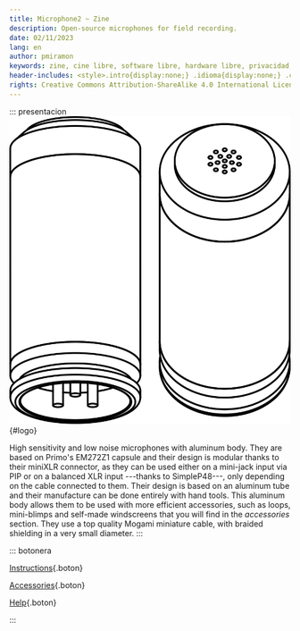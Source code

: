 ```yaml
---
title: Microphone2 ~ Zine
description: Open-source microphones for field recording.
date: 02/11/2023
lang: en
author: pmiramon
keywords: zine, cine libre, software libre, hardware libre, privacidad, tecnología libre, autonomia digital, magic lantern, coreboot, libreboot, thinkpad, EM272
header-includes: <style>.intro{display:none;} .idioma{display:none;} .cuerpo{max-width:95%;} a.seleccion.microfono2::before{content:"➞ "; font-weight:bolder;}</style>
rights: Creative Commons Attribution-ShareAlike 4.0 International License
---
```


::: presentacion
![](/microfono2/img/microfono2.svg){#logo}

High sensitivity and low noise microphones with aluminum body. They are based on Primo's EM272Z1 capsule and their design is modular thanks to their miniXLR connector, as they can be used either on a mini-jack input via PIP or on a balanced XLR input ---thanks to SimpleP48---, only depending on the cable connected to them. Their design is based on an aluminum tube and their manufacture can be done entirely with hand tools. This aluminum body allows them to be used with more efficient accessories, such as loops, mini-blimps and self-made windscreens that you will find in the *accessories* section. They use a top quality Mogami miniature cable, with braided shielding in a very small diameter.
:::

::: botonera

[Instructions](instructions.html){.boton}

[Accessories](accessories.html){.boton}

[Help](help.html){.boton}

:::
